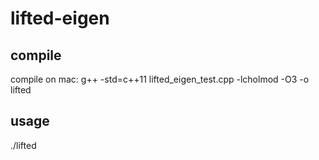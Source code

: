 # lifted-eigen

## compile
compile on mac:
g++ -std=c++11 lifted_eigen_test.cpp -lcholmod -O3 -o lifted

## usage
./lifted
